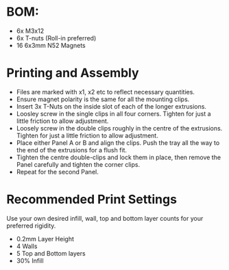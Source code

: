 # BOM:
- 6x M3x12
- 6x T-nuts (Roll-in preferred)
- 16 6x3mm N52 Magnets

# Printing and Assembly
- Files are marked with x1, x2 etc to reflect necessary quantities.
- Ensure magnet polarity is the same for all the mounting clips.
- Insert 3x T-Nuts on the inside slot of each of the longer extrusions.
- Loosley screw in the single clips in all four corners. Tighten for just a little friction to allow adjustment.
- Loosely screw in the double clips roughly in the centre of the extrusions. Tighten for just a little friction to allow adjustment.
- Place either Panel A or B and align the clips. Push the tray all the way to the end of the extrusions for a flush fit.
- Tighten the centre double-clips and lock them in place, then remove the Panel carefully and tighten the corner clips.
- Repeat for the second Panel.
  
 # Recommended Print Settings
 Use your own desired infill, wall, top and bottom layer counts for your preferred rigidity.
 - 0.2mm Layer Height
 - 4 Walls
 - 5 Top and Bottom layers
 - 30% Infill
